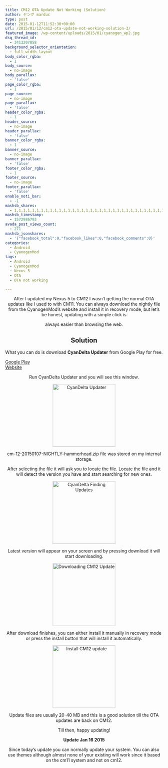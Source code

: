 ```yaml
---
title: CM12 OTA Update Not Working (Solution)
author: ヤング marduc
type: post
date: 2015-01-12T11:52:30+00:00
url: /2015/01/12/cm12-ota-update-not-working-solution-3/
featured_image: /wp-content/uploads/2015/01/cyanogen_wp2.jpg
dsq_thread_id:
  - 3413207058
background_selector_orientation:
  - full_width_layout
body_color_rgba:
  - 1
body_source:
  - no-image
body_parallax:
  - 'false'
page_color_rgba:
  - 1
page_source:
  - no-image
page_parallax:
  - 'false'
header_color_rgba:
  - 1
header_source:
  - no-image
header_parallax:
  - 'false'
banner_color_rgba:
  - 1
banner_source:
  - no-image
banner_parallax:
  - 'false'
footer_color_rgba:
  - 1
footer_source:
  - no-image
footer_parallax:
  - 'false'
enable_noti_bar:
  - -1
mashsb_shares:
  - 1,1,1,1,1,1,1,1,1,1,1,1,1,1,1,1,1,1,1,1,1,1,1,1,1,1,1,1,1,1,1,1,1,1,1,1,1,1,1,1
mashsb_timestamp:
  - 1572986793
avada_post_views_count:
  - 271
mashsb_jsonshares:
  - '{"facebook_total":0,"facebook_likes":0,"facebook_comments":0}'
categories:
  - Android
  - CyanogenMod
tags:
  - Android
  - CyanogenMod
  - Nexus 5
  - OTA
  - OTA not working

---
```

<p style="text-align: center;">
  After I updated my Nexus 5 to CM12 I wasn’t getting the normal OTA updates like I used to with CM11. You can always download the nightly file from the CyanogenMod’s website and install it in recovery mode, but let’s be honest, updating with a simple click is
</p>

<p style="text-align: center;">
  <!--more-->always easier than browsing the web.
</p>

<h2 style="text-align: center;">
  Solution
</h2>

<p style="text-align: center;">
  What you can do is download <strong>CyanDelta Updater</strong> from Google Play for free.
</p>

[Google Play][1]  
[Website][2]

<p style="text-align: center;">
  Run CyanDelta Updater and you will see this window.
</p>

<p style="text-align: center;">
  <img class=" aligncenter" style="width: 200px;" src="https://lh5.googleusercontent.com/-OlTaAs2h0Io/VLAxwW0jBbI/AAAAAAAALvE/J3VITOyYnWs/w662-h1176-no/Screenshot_2015-01-09-21-31-22.png" alt="CyanDelta Updater" />
</p>

<p style="text-align: center;">
  cm-12-20150107-NIGHTLY-hammerhead.zip file was stored on my internal storage.
</p>

<p style="text-align: center;">
  After selecting the file it will ask you to locate the file. Locate the file and it will detect the version you have and start searching for new ones.
</p>

<p style="text-align: center;">
  <img style="width: 200px;" src="https://lh5.googleusercontent.com/-SQzftyy6Zzs/VLAxtEwUilI/AAAAAAAALug/kjMCqvSzJLA/w662-h1176-no/Screenshot_2015-01-09-21-31-48.png" alt="CyanDelta Finding Updates" />
</p>

<p style="text-align: center;">
  Latest version will appear on your screen and by pressing download it will start downloading.
</p>

<p style="text-align: center;">
  <img style="width: 200px;" src="https://lh6.googleusercontent.com/-87i0a_e-odM/VLAxuTHU0oI/AAAAAAAALus/7IQiijfD-QQ/w662-h1176-no/Screenshot_2015-01-09-21-32-33.png" alt="Downloading CM12 Update" />
</p>

<p style="text-align: center;">
  After download finishes, you can either install it manually in recovery mode or press the install button that will install it automatically.
</p>

<p style="text-align: center;">
  <img style="width: 200px;" src="https://lh3.googleusercontent.com/-W-1z7M0J55I/VLAxvIMu5EI/AAAAAAAALu4/lVBOBmFaNOk/w662-h1176-no/Screenshot_2015-01-09-21-36-34.png" alt="Install CM12 update" />
</p>

<p style="text-align: center;">
  Update files are usually 20-40 MB and this is a good solution till the OTA updates are back on CM12.
</p>

<p style="text-align: center;">
  Till then, happy updating!
</p>

<p style="text-align: center;">
  <strong>Update Jan 16 2015</strong>
</p>

<p style="text-align: center;">
  Since today&#8217;s update you can normally update your system. You can also use themes although almost none of your existing will work since it based on the cm11 system and not on cm12.
</p>

 [1]: https://play.google.com/store/apps/details?id=com.cyandelta&hl=en
 [2]: http://www.cyandelta.com